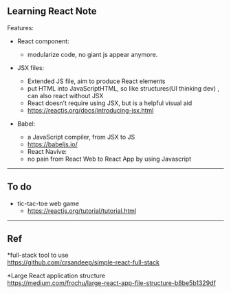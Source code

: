 ## Learning React Note 
Features:
- React component: 
  - modularize code, no giant js appear anymore.
  
- JSX files: 
  - Extended JS file, aim to produce React elements
  - put HTML into JavaScriptHTML, so like structures(UI thinking dev) , can also react without JSX
  - React doesn’t require using JSX, but is a helpful visual aid
  - https://reactjs.org/docs/introducing-jsx.html
  
- Babel: 
  - a JavaScript compiler, from JSX to JS
  - https://babeljs.io/
  - React Navive: 
  - no pain from React Web to React App by using Javascript
  
  
***
## To do 
- tic-tac-toe web game
  - https://reactjs.org/tutorial/tutorial.html

***
## Ref
*full-stack tool to use  
https://github.com/crsandeep/simple-react-full-stack

*Large React application structure  
https://medium.com/frochu/large-react-app-file-structure-b8be5b1329df

